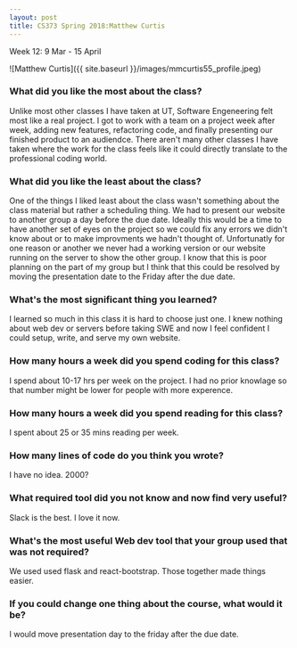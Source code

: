 ```yaml
---
layout: post
title: CS373 Spring 2018:Matthew Curtis
---
```

Week 12: 9 Mar - 15 April

![Matthew Curtis]({{ site.baseurl }}/images/mmcurtis55_profile.jpeg)

### What did you like the most about the class?
Unlike most other classes I have taken at UT, Software Engeneering felt most like a real project. I got to work with a team on a project week after week, adding new features, refactoring code, and finally presenting our finished product to an audiendce. There aren't many other classes I have taken where the work for the class feels like it could directly translate to the professional coding world. 

### What did you like the least about the class?
One of the things I liked least about the class wasn't something about the class material but rather a scheduling thing. We had to present our website to another group a day before the due date. Ideally this would be a time to have another set of eyes on the project so we could fix any errors we didn't know about or to make improvments we hadn't thought of. Unfortunatly for one reason or another we never had a working version or our website running on the server to show the other group. I know that this is poor planning on the part of my group but I think that this could be resolved by moving the presentation date to the Friday after the due date. 

### What's the most significant thing you learned?
I learned so much in this class it is hard to choose just one. I knew nothing about web dev or servers before taking SWE and now I feel confident I could setup, write, and serve my own website. 

### How many hours a week did you spend coding for this class?
I spend about 10-17 hrs per week on the project. I had no prior knowlage so that number might be lower for people with more experence. 
### How many hours a week did you spend reading for this class?
I spent about 25 or 35 mins reading per week.
### How many lines of code do you think you wrote?
I have no idea. 2000? 

### What required tool did you not know and now find very useful?
Slack is the best. I love it now. 

### What's the most useful Web dev tool that your group used that was not required?
We used used flask and react-bootstrap. Those together made things easier. 

### If you could change one thing about the course, what would it be?
I would move presentation day to the friday after the due date. 
